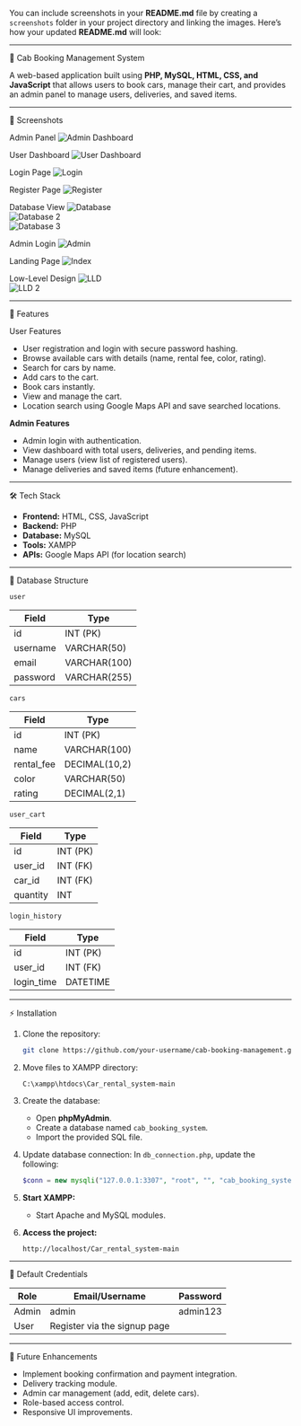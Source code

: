 You can include screenshots in your **README.md** file by creating a `screenshots` folder in your project directory and linking the images. Here’s how your updated **README.md** will look:

---

 🚖 Cab Booking Management System

A web-based application built using **PHP, MySQL, HTML, CSS, and JavaScript** that allows users to book cars, manage their cart, and provides an admin panel to manage users, deliveries, and saved items.

---

 📸 Screenshots

 
 Admin Panel
![Admin Dashboard](https://github.com/Ekatak/Car_rental_system/blob/main/AdminDash.jpg)

 User Dashboard
![User Dashboard](https://github.com/Ekatak/Car_rental_system/blob/main/Dash.jpg)

 Login Page
![Login](https://github.com/Ekatak/Car_rental_system/blob/main/Login.jpg)

 Register Page
![Register](https://github.com/Ekatak/Car_rental_system/blob/main/Register.jpg)

 Database View
![Database](https://github.com/Ekatak/Car_rental_system/blob/main/Db.jpg)  
![Database 2](https://github.com/Ekatak/Car_rental_system/blob/main/Db2.jpg)  
![Database 3](https://github.com/Ekatak/Car_rental_system/blob/main/Db3.jpg)

 Admin Login
![Admin](https://github.com/Ekatak/Car_rental_system/blob/main/Admin.jpg)

 Landing Page
![Index](https://github.com/Ekatak/Car_rental_system/blob/main/Index.jpg)

 Low-Level Design
![LLD](https://github.com/Ekatak/Car_rental_system/blob/main/LLD.jpg)  
![LLD 2](https://github.com/Ekatak/Car_rental_system/blob/main/LLd2.jpg)

---

 📌 Features

 User Features

* User registration and login with secure password hashing.
* Browse available cars with details (name, rental fee, color, rating).
* Search for cars by name.
* Add cars to the cart.
* Book cars instantly.
* View and manage the cart.
* Location search using Google Maps API and save searched locations.

 **Admin Features**

* Admin login with authentication.
* View dashboard with total users, deliveries, and pending items.
* Manage users (view list of registered users).
* Manage deliveries and saved items (future enhancement).

---

 🛠️ Tech Stack

* **Frontend:** HTML, CSS, JavaScript
* **Backend:** PHP
* **Database:** MySQL
* **Tools:** XAMPP
* **APIs:** Google Maps API (for location search)

---

 📂 Database Structure

 `user`

| Field    | Type         |
| -------- | ------------ |
| id       | INT (PK)     |
| username | VARCHAR(50)  |
| email    | VARCHAR(100) |
| password | VARCHAR(255) |

 `cars`

| Field       | Type          |
| ----------- | ------------- |
| id          | INT (PK)      |
| name        | VARCHAR(100)  |
| rental\_fee | DECIMAL(10,2) |
| color       | VARCHAR(50)   |
| rating      | DECIMAL(2,1)  |

 `user_cart`

| Field    | Type     |
| -------- | -------- |
| id       | INT (PK) |
| user\_id | INT (FK) |
| car\_id  | INT (FK) |
| quantity | INT      |

 `login_history`

| Field       | Type     |
| ----------- | -------- |
| id          | INT (PK) |
| user\_id    | INT (FK) |
| login\_time | DATETIME |

---

 ⚡ Installation

1. Clone the repository:

   ```bash
   git clone https://github.com/your-username/cab-booking-management.git
   ```

2. Move files to XAMPP directory:

   ```
   C:\xampp\htdocs\Car_rental_system-main
   ```

3. Create the database:

   * Open **phpMyAdmin**.
   * Create a database named `cab_booking_system`.
   * Import the provided SQL file.

4. Update database connection:
   In `db_connection.php`, update the following:

   ```php
   $conn = new mysqli("127.0.0.1:3307", "root", "", "cab_booking_system");
   ```

5. **Start XAMPP:**

   * Start Apache and MySQL modules.

6. **Access the project:**

   ```
   http://localhost/Car_rental_system-main
   ```

---

 🔑 Default Credentials

| Role  | Email/Username               | Password |
| ----- | ---------------------------- | -------- |
| Admin | admin                        | admin123 |
| User  | Register via the signup page |          |

---

 🚀 Future Enhancements

* Implement booking confirmation and payment integration.
* Delivery tracking module.
* Admin car management (add, edit, delete cars).
* Role-based access control.
* Responsive UI improvements.
